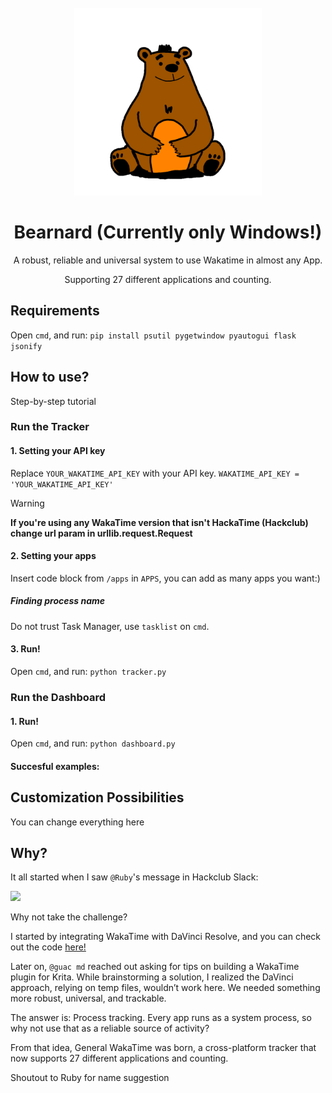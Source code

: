 <div align="center">
<br />
<img src="/site/public/bearnard.png" width="300">
<br />
<h1>Bearnard (Currently only Windows!)</h1>
<p>A robust, reliable and universal system to use Wakatime in almost any App.</p>
<p>Supporting 27 different applications and counting.</p>
</div>

## Requirements
Open `cmd`, and run:
```pip install psutil pygetwindow pyautogui flask jsonify```

## How to use?
Step-by-step tutorial

### Run the Tracker

#### 1. Setting your API key
Replace `YOUR_WAKATIME_API_KEY` with your API key.
```WAKATIME_API_KEY = 'YOUR_WAKATIME_API_KEY'```

> [!WARNING]
> **If you're using any WakaTime version that isn't HackaTime (Hackclub) change url param in urllib.request.Request**

#### 2. Setting your apps
Insert code block from `/apps` in `APPS`, you can add as many apps you want:)

##### Finding process name
Do not trust Task Manager, use `tasklist` on `cmd`.

#### 3. Run!
Open `cmd`, and run:
```python tracker.py```

### Run the Dashboard

#### 1. Run!
Open `cmd`, and run:
```python dashboard.py```

#### Succesful examples:

## Customization Possibilities

You can change everything here

## Why?

It all started when I saw `@Ruby`'s message in Hackclub Slack:

![](https://hc-cdn.hel1.your-objectstorage.com/s/v3/44717835baa50c8142934a877a0af0276202c2c4_image.png)

Why not take the challenge?

I started by integrating WakaTime with DaVinci Resolve, and you can check out the code [here!](https://github.com/LucasHT22/davinci-resolve-wakatime/)

Later on, `@guac md` reached out asking for tips on building a WakaTime plugin for Krita. While brainstorming a solution, I realized the DaVinci approach, relying on temp files, wouldn’t work here. We needed something more robust, universal, and trackable.

The answer is: Process tracking. Every app runs as a system process, so why not use that as a reliable source of activity?

From that idea, General WakaTime was born, a cross-platform tracker that now supports 27 different applications and counting.

Shoutout to Ruby for name suggestion